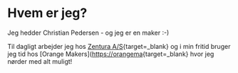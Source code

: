 # Hvem er jeg?

Jeg hedder Christian Pedersen - og jeg er en maker :-)

Til dagligt arbejder jeg hos [Zentura A/S](https://www.zentura.dk){target=_blank} og i min fritid bruger jeg tid hos [Orange Makers]([https://orangema](https://orangemakerspace.com/){target=_blank} hvor jeg nørder med alt muligt!